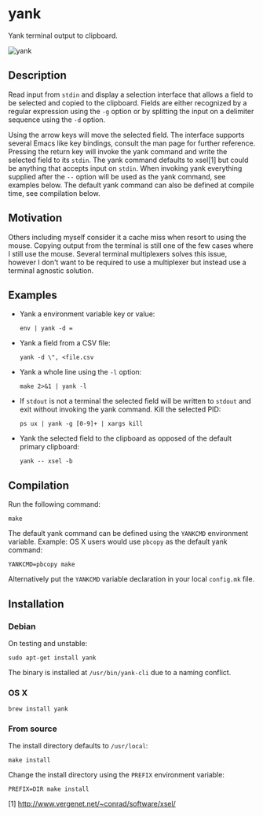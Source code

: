 yank
====

Yank terminal output to clipboard.

![yank](https://raw.githubusercontent.com/mptre/yank/gh-pages/screencast.gif)

Description
-----------

Read input from `stdin` and display a selection interface that allows a field to
be selected and copied to the clipboard. Fields are either recognized by a
regular expression using the `-g` option or by splitting the input on a
delimiter sequence using the `-d` option.

Using the arrow keys will move the selected field. The interface supports
several Emacs like key bindings, consult the man page for further reference.
Pressing the return key will invoke the yank command and write the selected
field to its `stdin`. The yank command defaults to xsel[1] but could be anything
that accepts input on `stdin`. When invoking yank everything supplied after the
`--` option will be used as the yank command, see examples below. The default
yank command can also be defined at compile time, see compilation below.

Motivation
----------

Others including myself consider it a cache miss when resort to using the mouse.
Copying output from the terminal is still one of the few cases where I still use
the mouse. Several terminal multiplexers solves this issue, however I don't want
to be required to use a multiplexer but instead use a terminal agnostic
solution.

Examples
--------

  - Yank a environment variable key or value:

    ```
    env | yank -d =
    ```

  - Yank a field from a CSV file:

    ```
    yank -d \", <file.csv
    ```

  - Yank a whole line using the `-l` option:

    ```
    make 2>&1 | yank -l
    ```

  - If `stdout` is not a terminal the selected field will be written to `stdout`
    and exit without invoking the yank command. Kill the selected PID:

    ```
    ps ux | yank -g [0-9]+ | xargs kill
    ```

  - Yank the selected field to the clipboard as opposed of the default primary
    clipboard:

    ```
    yank -- xsel -b
    ```

Compilation
-----------

Run the following command:

  ```
  make
  ```

The default yank command can be defined using the `YANKCMD` environment
variable. Example: OS X users would use `pbcopy` as the default yank command:

  ```
  YANKCMD=pbcopy make
  ```

Alternatively put the `YANKCMD` variable declaration in your local `config.mk`
file.

Installation
------------

### Debian

On testing and unstable:

  ```
  sudo apt-get install yank
  ```

The binary is installed at `/usr/bin/yank-cli` due to a naming conflict.

### OS X

  ```
  brew install yank
  ```

### From source

The install directory defaults to `/usr/local`:

  ```
  make install
  ```

Change the install directory using the `PREFIX` environment variable:

  ```
  PREFIX=DIR make install
  ```

[1] http://www.vergenet.net/~conrad/software/xsel/

